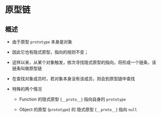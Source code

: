 # 原型链

## 概述

*   由于原型 `prototype` 本身是对象

*   因此它也有隐式原型，指向的规则不变；

*   这样以来，从某个对象触发，依次寻找隐式原型的指向，将形成一个链条，该链条叫做原型链

*   在查找对象成员时，若对象本身没有该成员，则会到原型链中查找

*   特殊的两个情况

    *   Function 的隐式原型 (`__proto__`) 指向自身的 `prototype`

    *   Object 的原型 (`prototype`) 的 隐式原型 (`__proto__`) 指向 `null`

